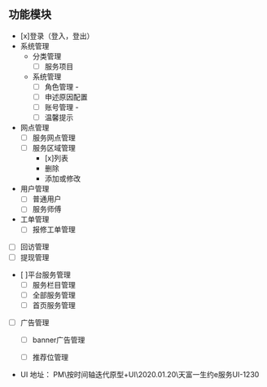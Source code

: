 ## 功能模块
- [x]登录（登入，登出）
- 系统管理
  - 分类管理
    - [ ] 服务项目
  - 系统管理
    - [ ] 角色管理 -
    - [ ] 申述原因配置
    - [ ] 账号管理 -
    - [ ] 温馨提示
- 网点管理
  - [ ] 服务网点管理
  - [ ] 服务区域管理
    - [x]列表
    - 删除
    - 添加或修改
- 用户管理
  - [ ] 普通用户
  - [ ] 服务师傅
- 工单管理
  - [ ] 报修工单管理
- [ ] 回访管理
- [ ] 提现管理
- [ ]平台服务管理
    - [ ] 服务栏目管理
    - [ ] 全部服务管理
    - [ ] 首页服务管理
- [ ] 广告管理
    - [ ] banner广告管理
    - [ ] 推荐位管理


- UI 地址： PM\按时间轴迭代原型+UI\2020.01.20\天富一生约e服务UI-1230

